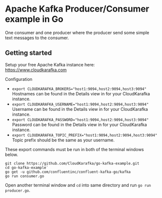 # Apache Kafka Producer/Consumer example in Go

One consumer and one producer where the producer send some simple text messages to the consumer.

## Getting started

Setup your free Apache Kafka instance here: https://www.cloudkarafka.com

Configuration

* `export CLOUDKARAFKA_BROKERS="host1:9094,host2:9094,host3:9094"`
  Hostnames can be found in the Details view in for your CloudKarafka instance.
* `export CLOUDKARAFKA_USERNAME="host1:9094,host2:9094,host3:9094"`
  Username can be found in the Details view in for your CloudKarafka instance.
* `export CLOUDKARAFKA_PASSWORD="host1:9094,host2:9094,host3:9094"`
  Password can be found in the Details view in for your CloudKarafka instance.
* `export CLOUDKARAFKA_TOPIC_PREFIX="host1:9094,host2:9094,host3:9094"`
  Topic prefix should be the same as your username.

These export commands must be run in both of the terminal windows below.

```
git clone https://github.com/CloudKarafka/go-kafka-example.git
cd go-kafka-example`
go get -u github.com/confluentinc/confluent-kafka-go/kafka
go run consumer.go
```

Open another terminal window and `cd` into same directory and run `go run producer.go`.
